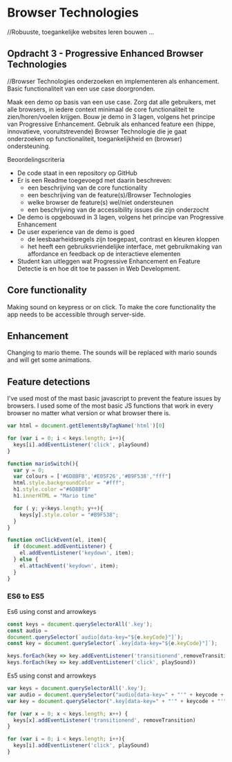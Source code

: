 # Browser Technologies
//Robuuste, toegankelijke websites leren bouwen …

## Opdracht 3 - Progressive Enhanced Browser Technologies
//Browser Technologies onderzoeken en implementeren als enhancement. Basic functionaliteit van een use case doorgronden.

Maak een demo op basis van een use case. Zorg dat alle gebruikers, met alle browsers, in iedere context minimaal de core functionaliteit te zien/horen/voelen krijgen. Bouw je demo in 3 lagen, volgens het principe van Progressive Enhancement. Gebruik als enhanced feature een (hippe, innovatieve, vooruitstrevende) Browser Technologie die je gaat onderzoeken op functionaliteit, toegankelijkheid en (browser) ondersteuning.

Beoordelingscriteria
- De code staat in een repository op GitHub
- Er is een Readme toegevoegd met daarin beschreven:
  - een beschrijving van de core functionality
  - een beschrijving van de feature(s)/Browser Technologies
  - welke browser de feature(s) wel/niet ondersteunen
  - een beschrijving van de accessibility issues die zijn onderzocht
- De demo is opgebouwd in 3 lagen, volgens het principe van Progressive Enhancement
- De user experience van de demo is goed
  - de leesbaarheidsregels zijn toegepast, contrast en kleuren kloppen
  - het heeft een gebruiksvriendelijke interface, met gebruikmaking van affordance en feedback op de interactieve elementen
- Student kan uitleggen wat Progressive Enhancement en Feature Detectie is en hoe dit toe te passen in Web Development.

## Core functionality
Making sound on keypress or on click.
To make the core functionality the app needs to be accessible through server-side.

## Enhancement
Changing to mario theme. The sounds will be replaced with mario sounds and will get some animations.

## Feature detections
I've used most of the mast basic javascript to prevent the feature issues by browsers. I used some of the most basic JS functions that work in every browser no matter what version or what browser there is.

```javascript
var html = document.getElementsByTagName('html')[0]

for (var i = 0; i < keys.length; i++){
  keys[i].addEventListener('click', playSound)
}

function marioSwitch(){
  var y = 0;
  var colours = ['#6D8BFB','#E05F26','#B9F538',"fff"]
  html.style.backgroundColor = "#fff";
  h1.style.color ="#6D8BFB"
  h1.innerHTML = "Mario time"

  for ( y; y<keys.length; y++){
    keys[y].style.color = "#B9F538";
  }
}


```

```Javascript
function onClickEvent(el, item){
  if (document.addEventListener) {
    el.addEventListener('keydown', item);
  } else {
    el.attachEvent('keydown', item);
  }
}
```

### ES6 to ES5
Es6 using const and arrowkeys
```Javascript
const keys = document.querySelectorAll('.key');
const audio =
document.querySelector(`audio[data-key="${e.keyCode}"]`);
const key = document.querySelector(`.key[data-key="${e.keyCode}"]`);

keys.forEach(key => key.addEventListener('transitionend',removeTransition));
keys.forEach(key => key.addEventListener('click', playSound))


```

Es5 using const and arrowkeys
```Javascript
var keys = document.querySelectorAll('.key');
var audio = document.querySelector("audio[data-key=" + "'" + keycode + "'" + "]");
var key = document.querySelector(".key[data-key=" + "'" + keycode + "'"+ "]");

for (var x = 0; x < keys.length; x++) {
  keys[x].addEventListener('transitionend', removeTransition)
}

for (var i = 0; i < keys.length; i++){
  keys[i].addEventListener('click', playSound)
}



```
